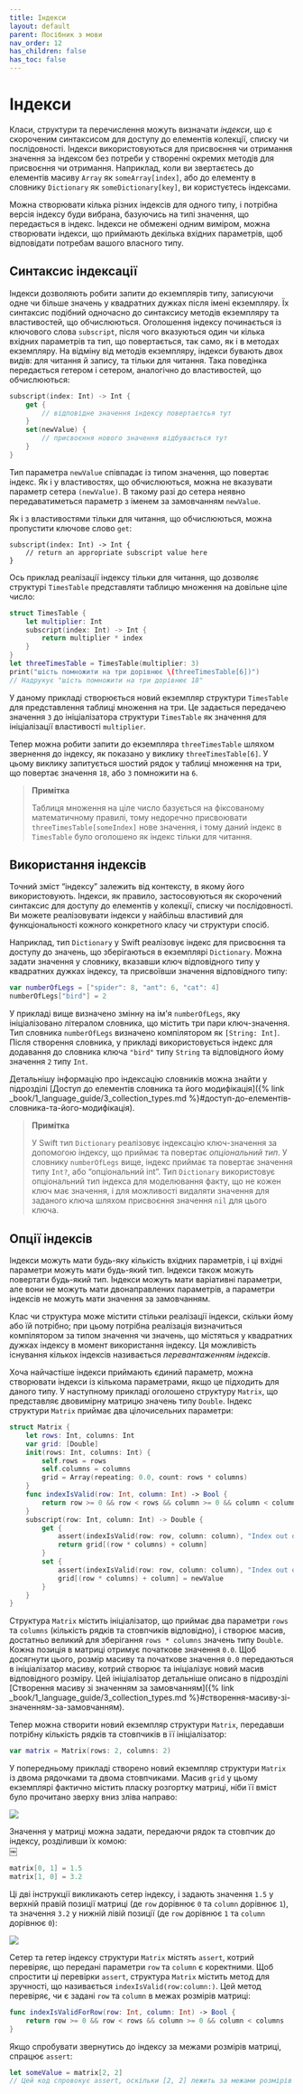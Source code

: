 ```yaml
---
title: Індекси
layout: default
parent: Посібник з мови
nav_order: 12
has_children: false
has_toc: false
---
```


# Індекси

Класи, структури та перечислення можуть визначати _індекси_, що є скороченим синтаксисом для доступу до елементів колекції, списку чи послідовності. Індекси використовуються для присвоєння чи отримання значення за індексом без потреби у створенні окремих методів для присвоєння чи отримання. Наприклад, коли ви звертаєтесь до елементів масиву `Array` як `someArray[index]`, або до елементу в словнику `Dictionary` як `someDictionary[key]`, ви користуєтесь індексами.

Можна створювати кілька різних індексів для одного типу, і потрібна версія індексу буди вибрана, базуючись на типі значення, що передається в індекс. Індекси не обмежені одним виміром, можна створювати індекси, що приймають декілька вхідних параметрів, щоб відповідати потребам вашого власного типу.

## Синтаксис індексації

Індекси дозволяють робити запити до екземплярів типу, записуючи одне чи більше значень у квадратних дужках після імені екземпляру. Їх синтаксис подібний одночасно до синтаксису методів екземпляру та властивостей, що обчислюються. Оголошення індексу починається із ключового слова `subscript`, після чого вказуються один чи кілька вхідних параметрів та тип, що повертається, так само, як і в методах екземпляру. На відміну від методів екземпляру, індекси бувають двох видів: для читання й запису, та тільки для читання. Така поведінка передається гетером і сетером, аналогічно до властивостей, що обчислюються:

```swift
subscript(index: Int) -> Int {
    get {
        // відповідне значення індексу повертаєтсья тут
    }
    set(newValue) {
        // присвоєння нового значення відбувається тут
    }
}
```

Тип параметра `newValue` співпадає із типом значення, що повертає індекс. Як і у властивостях, що обчислюються, можна не вказувати параметр сетера `(newValue)`. В такому разі до сетера неявно передаватиметься параметр з іменем за замовчанням `newValue`.

Як і з властивостями тільки для читання, що обчислюються, можна пропустити ключове слово `get`:

```text
subscript(index: Int) -> Int {
    // return an appropriate subscript value here
}
```

Ось приклад реалізації індексу тільки для читання, що дозволяє структурі `TimesTable` представляти таблицю множення на довільне ціле число:

```swift
struct TimesTable {
    let multiplier: Int
    subscript(index: Int) -> Int {
        return multiplier * index
    }
}
let threeTimesTable = TimesTable(multiplier: 3)
print("шість помножити на три дорівнює \(threeTimesTable[6])")
// Надрукує "шість помножити на три дорівнює 18"
```

У даному прикладі створюється новий екземпляр структури `TimesTable` для представлення таблиці множення на три. Це задається передачею значення `3` до ініціалізатора структури `TimesTable` як значення для ініціалізації властивості `multiplier`.

Тепер можна робити запити до екземпляра `threeTimesTable` шляхом звернення до індексу, як показано у виклику `threeTimesTable[6]`. У цьому виклику запитується шостий рядок у таблиці множення на три, що повертає значення `18`, або `3` помножити на `6`.

> **Примітка**
>
> Таблиця множення на ціле число базується на фіксованому математичному правилі, тому недоречно присвоювати `threeTimesTable[someIndex]` нове значення, і тому даний індекс в `TimesTable` було оголошено як індекс тільки для читання.

## Використання індексів

Точний зміст “індексу” залежить від контексту, в якому його використовують. Індекси, як правило, застосовуються як скорочений синтаксис для доступу до елементів у колекції, списку чи послідовності. Ви можете реалізовувати індекси у найбільш властивий для функціональності кожного конкретного класу чи структури спосіб.

Наприклад, тип `Dictionary` у Swift реалізовує індекс для присвоєння та доступу до значень, що зберігаються в екземплярі `Dictionary`. Можна задати значення у словнику, вказавши ключ відповідного типу у квадратних дужках індексу, та присвоївши значення відповідного типу:

```swift
var numberOfLegs = ["spider": 8, "ant": 6, "cat": 4]
numberOfLegs["bird"] = 2
```

У прикладі вище визначено змінну на ім'я `numberOfLegs`, яку ініціалізовано літералом словника, що містить три пари ключ-значення. Тип словника `numberOfLegs` визначено компілятором як `[String: Int]`. Після створення словника, у прикладі використовується індекс для додавання до словника ключа `"bird"` типу `String` та відповідного йому значення `2` типу `Int`.

Детальнішу інформацію про індексацію словників можна знайти у підрозділі [Доступ до елементів словника та його модифікація]({% link _book/1_language_guide/3_collection_types.md %}#доступ-до-елементів-словника-та-його-модифікація).

> **Примітка**
>
> У Swift тип `Dictionary` реалізовує індексацію ключ-значення за допомогою індексу, що приймає та повертає _опціональний тип_. У словнику `numberOfLegs` вище, індекс приймає та повертає значення типу `Int?`, або “опціональний int”. Тип `Dictionary` використовує опціональний тип індекса для моделювання факту, що не кожен ключ має значення, і для можливості видаляти значення для заданого ключа шляхом присвоєння значення `nil` для цього ключа.

## Опції індексів

Індекси можуть мати будь-яку кількість вхідних параметрів, і ці вхідні параметри можуть мати будь-який тип. Індекси також можуть повертати будь-який тип. Індекси можуть мати варіативні параметри, але вони не можуть мати двонаправлених параметрів, а параметри індексів не можуть мати значення за замовчанням.

Клас чи структура може містити стільки реалізації індекси, скільки йому або їй потрібно; при цьому потрібна реалізація визначиться компілятором за типом значення чи значень, що містяться у квадратних дужках індексу в момент використання індексу. Ця можливість існування кількох індексів називається _перевантаженням індексів_.

Хоча найчастіше індекси приймають єдиний параметр, можна створювати індекси із кількома параметрами, якщо це підходить для даного типу. У наступному прикладі оголошено структуру `Matrix`, що представляє двовимірну матрицю значень типу `Double`. Індекс структури `Matrix` приймає два цілочисельних параметри:

```swift
struct Matrix {
    let rows: Int, columns: Int
    var grid: [Double]
    init(rows: Int, columns: Int) {
        self.rows = rows
        self.columns = columns
        grid = Array(repeating: 0.0, count: rows * columns)
    }
    func indexIsValid(row: Int, column: Int) -> Bool {
        return row >= 0 && row < rows && column >= 0 && column < columns
    }
    subscript(row: Int, column: Int) -> Double {
        get {
            assert(indexIsValid(row: row, column: column), "Index out of range")
            return grid[(row * columns) + column]
        }
        set {
            assert(indexIsValid(row: row, column: column), "Index out of range")
            grid[(row * columns) + column] = newValue
        }
    }
}
```

Структура `Matrix` містить ініціалізатор, що приймає два параметри `rows` та `columns` \(кількість рядків та стовпчиків відповідно\), і створює масив, достатньо великий для зберігання `rows * columns` значень типу `Double`. Кожна позиція в матриці отримує початкове значення `0.0`. Щоб досягнути цього, розмір масиву та початкове значення `0.0` передаються в ініціалізатор масиву, котрий створює та ініціалізує новий масив відповідного розміру. Цей ініціалізатор детальніше описано в підрозділі [Створення масиву зі значенням за замовчанням]({% link _book/1_language_guide/3_collection_types.md %}#створення-масиву-зі-значенням-за-замовчанням).

Тепер можна створити новий екземпляр структури `Matrix`, передавши потрібну кількість рядків та стовпчиків в її ініціалізатор:

```swift
var matrix = Matrix(rows: 2, columns: 2)
```

У попередньому прикладі створено новий екземпляр структури `Matrix` із двома рядочками та двома стовпчиками. Масив `grid` у цьому екземплярі фактично містить пласку розгортку матриці, ніби її вміст було прочитано зверху вниз зліва направо:

![](../../assets/subscriptMatrix01_2x.png)

Значення у матриці можна задати, передаючи рядок та стовпчик до індексу, розділивши їх комою:  
￼

```swift
matrix[0, 1] = 1.5
matrix[1, 0] = 3.2
```

Ці дві інструкції викликають сетер індексу, і задають значення `1.5` у верхній правій позиції матриці \(де `row` дорівнює `0` та `column` дорівнює `1`\), та значення `3.2` у нижній лівій позиції \(де `row` дорівнює `1` та `column` дорівнює `0`\):

![](../../assets/subscriptMatrix02_2x.png)

Сетер та гетер індексу структури `Matrix` містять `assert`, котрий перевіряє, що передані параметри `row` та `column` є коректними. Щоб спростити ці перевірки `assert`, структура `Matrix` містить метод для зручності, що називається `indexIsValid(row:column:)`. Цей метод перевіряє, чи є задані `row` та `column` в межах розмірів матриці:

```swift
func indexIsValidForRow(row: Int, column: Int) -> Bool {
    return row >= 0 && row < rows && column >= 0 && column < columns
}
```

Якщо спробувати звернутись до індексу за межами розмірів матриці, спрацює `assert`:

```swift
let someValue = matrix[2, 2]
// Цей код спровокує assert, оскільки [2, 2] лежить за межами розмірів матриці.
```

